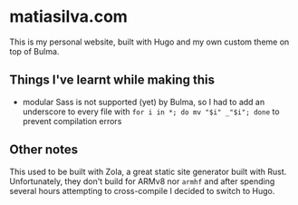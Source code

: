 # matiasilva.com

This is my personal website, built with Hugo and my own custom theme on top of Bulma.

## Things I've learnt while making this

* modular Sass is not supported (yet) by Bulma, so I had to add an underscore to every file with `for i in *; do mv "$i" _"$i"; done` to prevent compilation errors

## Other notes

This used to be built with Zola, a great static site generator built with Rust. Unfortunately, they don't build for ARMv8 nor `armhf` and after spending several hours attempting to cross-compile I decided to switch to Hugo.
